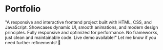 # Portfolio
"A responsive and interactive frontend project built with HTML, CSS, and JavaScript. Showcases dynamic UI, smooth animations, and modern design principles. Fully responsive and optimized for performance. No frameworks, just clean and maintainable code. Live demo available!"  Let me know if you need further refinements! 🚀
